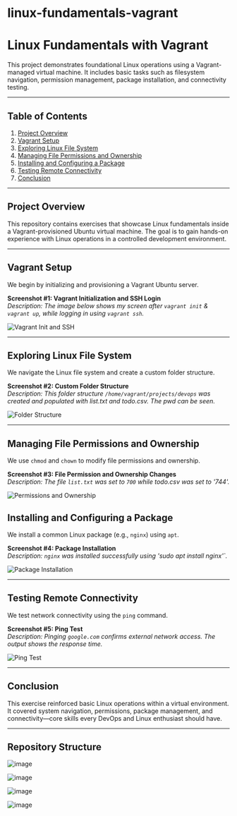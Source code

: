 # linux-fundamentals-vagrant

# Linux Fundamentals with Vagrant

This project demonstrates foundational Linux operations using a Vagrant-managed virtual machine. It includes basic tasks such as filesystem navigation, permission management, package installation, and connectivity testing.

---

## Table of Contents

1. [Project Overview](#project-overview)  
2. [Vagrant Setup](#vagrant-setup)  
3. [Exploring Linux File System](#exploring-linux-file-system)  
4. [Managing File Permissions and Ownership](#managing-file-permissions-and-ownership)  
5. [Installing and Configuring a Package](#installing-and-configuring-a-package)  
6. [Testing Remote Connectivity](#testing-remote-connectivity)  
7. [Conclusion](#conclusion)  

---

## Project Overview

This repository contains exercises that showcase Linux fundamentals inside a Vagrant-provisioned Ubuntu virtual machine. The goal is to gain hands-on experience with Linux operations in a controlled development environment.

---

## Vagrant Setup

We begin by initializing and provisioning a Vagrant Ubuntu server.

**Screenshot #1: Vagrant Initialization and SSH Login**  
_Description: The image below shows my screen after `vagrant init` & `vagrant up`, while logging in using `vagrant ssh`._

![Vagrant Init and SSH](![image](https://github.com/user-attachments/assets/f18ac81d-3ce7-4204-9773-58d453ebfc3d))

---

## Exploring Linux File System

We navigate the Linux file system and create a custom folder structure.

**Screenshot #2: Custom Folder Structure**  
_Description: This folder structure `/home/vagrant/projects/devops` was created and populated with list.txt and todo.csv. The pwd can be seen._

![Folder Structure](![image](https://github.com/user-attachments/assets/de4f699a-9397-4d9b-8106-fd70188d19ad)
)

---

## Managing File Permissions and Ownership

We use `chmod` and `chown` to modify file permissions and ownership.

**Screenshot #3: File Permission and Ownership Changes**  
_Description: The file `list.txt` was set to `700` while todo.csv was set to '744'._

![Permissions and Ownership](![image](https://github.com/user-attachments/assets/b9e9685a-9955-437f-99ee-4a9eace04d03))


## Installing and Configuring a Package

We install a common Linux package (e.g., `nginx`) using `apt`.

**Screenshot #4: Package Installation**  
_Description: `nginx` was installed successfully using 'sudo apt install nginx'`._

![Package Installation](![image](https://github.com/user-attachments/assets/33b475c6-77e1-4c0a-b5e9-fc4cde2e7858))

---

## Testing Remote Connectivity

We test network connectivity using the `ping` command.

**Screenshot #5: Ping Test**  
_Description: Pinging `google.com` confirms external network access. The output shows the response time._

![Ping Test](![image](https://github.com/user-attachments/assets/8cbdc131-418b-4cc2-8bda-d9a8dbb352bc))

---

## Conclusion

This exercise reinforced basic Linux operations within a virtual environment. It covered system navigation, permissions, package management, and connectivity—core skills every DevOps and Linux enthusiast should have.

---

## Repository Structure


![image](https://github.com/user-attachments/assets/d1e1bf3a-84ce-4e04-91e9-2001b30f6ce2)


![image](https://github.com/user-attachments/assets/759c5476-7c99-4e72-bc61-45ea34d0d63d)




![image](https://github.com/user-attachments/assets/97e2c47b-2043-4da6-b30f-67e96e1c2c2f)







![image](https://github.com/user-attachments/assets/72301e88-bc17-4f4b-bc80-6f3a24aabfbe)






